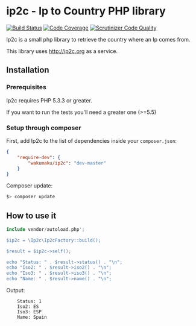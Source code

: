# ip2c - Ip to Country PHP library

[![Build Status](https://scrutinizer-ci.com/g/wakumaku/ip2c/badges/build.png?b=master)](https://scrutinizer-ci.com/g/wakumaku/ip2c/build-status/master)
[![Code Coverage](https://scrutinizer-ci.com/g/wakumaku/ip2c/badges/coverage.png?b=master)](https://scrutinizer-ci.com/g/wakumaku/ip2c/?branch=master)
[![Scrutinizer Code Quality](https://scrutinizer-ci.com/g/wakumaku/ip2c/badges/quality-score.png?b=master)](https://scrutinizer-ci.com/g/wakumaku/ip2c/?branch=master)

Ip2c is a small php library to retrieve the country where an Ip comes from.

This library uses http://ip2c.org as a service.

## Installation

### Prerequisites

Ip2c requires PHP 5.3.3 or greater.

If you want to run the tests you'll need a greater one (>=5.5)

### Setup through composer

First, add Ip2c to the list of dependencies inside your `composer.json`:

```json
{
    "require-dev": {
        "wakumaku/ip2c": "dev-master"
    }
}
```

Composer update:

```bash
$> composer update
```

## How to use it

```php
include vendor/autoload.php';

$ip2c = \Ip2c\Ip2cFactory::build();

$result = $ip2c->self();

echo "Status: " . $result->status() . "\n";
echo "Iso2: " . $result->iso2() . "\n";
echo "Iso3: " . $result->iso3() . "\n";
echo "Name: " . $result->name() . "\n";

```

Output:

```
    Status: 1
    Iso2: ES
    Iso3: ESP
    Name: Spain
```
